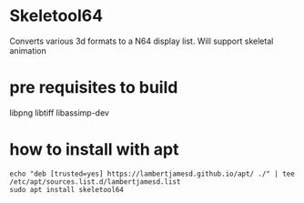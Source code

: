 # Skeletool64

Converts various 3d formats to a N64 display list. Will support skeletal animation

# pre requisites to build

libpng libtiff libassimp-dev

# how to install with apt

```
echo "deb [trusted=yes] https://lambertjamesd.github.io/apt/ ./" | tee /etc/apt/sources.list.d/lambertjamesd.list
sudo apt install skeletool64
```